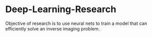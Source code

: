 # Deep-Learning-Research
Objective of research is to use neural nets to train a model that can efficiently solve an inverse imaging problem.
